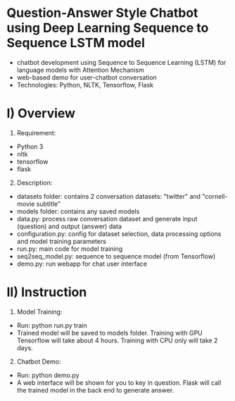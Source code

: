 # Question-Answer Style Chatbot using Deep Learning Sequence to Sequence LSTM model #
- chatbot development using Sequence to Sequence Learning (LSTM) for language models with Attention Mechanism
- web-based demo for user-chatbot conversation
- Technologies: Python, NLTK, Tensorflow, Flask

I) Overview
=================================================================================================================
1) Requirement:
- Python 3
- nltk
- tensorflow
- flask

2) Description:
- datasets folder: contains 2 conversation datasets: "twitter" and "cornell-movie subtitle"
- models folder: contains any saved models
- data.py: process raw conversation dataset and generate input (question) and output (answer) data
- configuration.py: config for dataset selection, data processing options and model training parameters
- run.py: main code for model training
- seq2seq_model.py: sequence to sequence model (from Tensorflow)
- demo.py: run webapp for chat user interface

II) Instruction
=================================================================================================================
1) Model Training:
- Run: python run.py train
- Trained model will be saved to models folder. Training with GPU Tensorflow will take about 4 hours. Training with CPU only will take 2 days.

2) Chatbot Demo:
- Run: python demo.py
- A web interface will be shown for you to key in question. Flask will call the trained model in the back end to generate answer.




